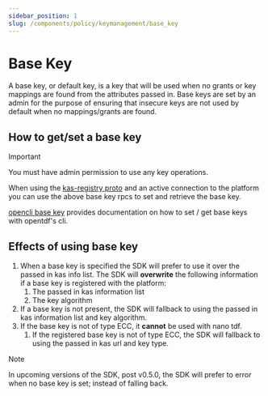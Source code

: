 ```yaml
---
sidebar_position: 1
slug: /components/policy/keymanagement/base_key
---
```


# Base Key

A base key, or default key, is a key that will be used when no grants or key mappings are found from the attributes passed in. Base keys are set by an admin for the purpose of ensuring that insecure keys are not used by default when no mappings/grants are found.

## How to get/set a base key

>[!IMPORTANT]
>You must have admin permission to use any key operations.

When using the [kas-registry proto](https://github.com/opentdf/platform/blob/main/service/policy/kasregistry/key_access_server_registry.proto#L659-L662) and an active connection to the platform you can use the above base key rpcs to set and retrieve the base key.

[opencli base key](https://github.com/opentdf/otdfctl/tree/main/docs/man/policy/kas-registry/key/base) provides documentation on how to set / get base keys with opentdf's cli.

## Effects of using base key

1. When a base key is specified the SDK will prefer to use it over the passed in kas info list. The SDK will **overwrite** the following information if a base key is registered with the platform:
   1. The passed in kas information list
   2. The key algorithm
2. If a base key is not present, the SDK will fallback to using the passed in kas information list and key algorithm.
3. If the base key is not of type ECC, it **cannot** be used with nano tdf.
   1. If the registered base key is not of type ECC, the SDK will fallback to using the passed in kas url and key type.

>[!NOTE]
>In upcoming versions of the SDK, post v0.5.0, the SDK will prefer to error when no base key is set; instead of falling back.
